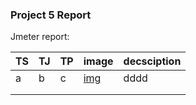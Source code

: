 ### Project 5 Report

Jmeter report:

|  TS | TJ  | TP  | image  | decsciption  |
|---|---|---|---|---|
| a  | b  |  c |[img](http://guide2research.com/img/av/u/sharad-mehrotra.jpg)   | dddd  |
|   |   |   |   |   |
|   |   |   |   |   |

